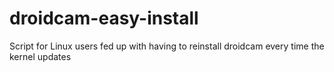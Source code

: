# droidcam-easy-install

Script for Linux users fed up with having to reinstall droidcam every time the kernel updates
